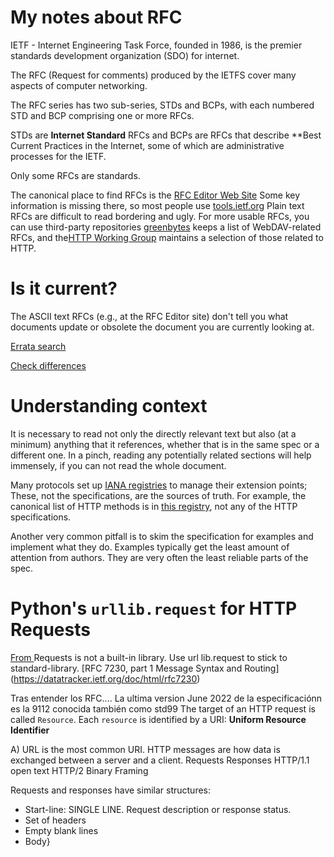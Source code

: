 # My notes about RFC

IETF - Internet Engineering Task Force, founded in 1986, is the premier standards development organization (SDO) for internet.

The RFC (Request for comments) produced by the IETFS cover many aspects of computer networking.

The RFC series has two sub-series, STDs and BCPs, with each numbered STD and BCP comprising one or more RFCs. 

STDs are **Internet Standard**  RFCs and BCPs are RFCs that describe **Best Current Practices in the Internet, some of which are administrative processes for the IETF.

Only some RFCs are standards.

The canonical place to find RFCs is the [RFC Editor Web Site](https://rfc-editor.org/)
Some key information is missing there, so most people use [tools.ietf.org](https://tools.ietf.org/)
Plain text RFCs are difficult to read bordering and ugly.
For more usable RFCs, you can use third-party repositories [greenbytes](https://greenbytes.de/tech/webdav/)
keeps a list of WebDAV-related RFCs, and the[HTTP Working Group](https://httpwg.org/specs/) maintains a selection of those related to HTTP.

# Is it current?
The ASCII text RFCs (e.g., at the RFC Editor site) don't tell you what documents update or obsolete the document you are currently looking at.

[Errata search](https://www.rfc-editor.org/errata_search.php)

[Check differences](https://author-tools.ietf.org/iddiff)

# Understanding context
It is necessary to read not only the directly relevant text but also (at a minimum) anything that it references, whether that is in the same spec or a different one. In a pinch, reading any potentially related sections will help immensely, if you can not read the whole document.

Many protocols set up [IANA registries](https://www.iana.org/protocols) to manage their extension points; These, not the specifications, are the sources of truth. For example, the canonical list of HTTP methods is in [this registry](https://www.iana.org/assignments/http-methods/http-methods.xhtml), not any of the HTTP specifications.


Another very common pitfall is to skim the specification for examples and implement what they do. Examples typically get the least amount of attention from authors. They are very often the least reliable parts of the spec.

# Python's `urllib.request` for HTTP Requests


[From ](https://realpython.com/urllib-request)
Requests is not a built-in library.
Use url lib.request to stick to standard-library.
[RFC 7230, part 1  Message Syntax and Routing] (https://datatracker.ietf.org/doc/html/rfc7230)

Tras entender los RFC.... La ultima version June 2022 de la especificaciónn es la 9112 conocida también como std99
The target of an HTTP request is called `Resource`. Each `resource` is identified by a URI: **Uniform Resource Identifier**

A) URL is the most common URI.
HTTP messages are how data is exchanged between a server and a client.
Requests
Responses
HTTP/1.1 open text
HTTP/2 Binary Framing

Requests and responses have similar structures:
- Start-line: SINGLE LINE. Request description or response status.
- Set of headers
- Empty blank lines
- Body}
